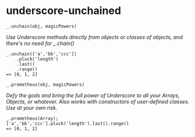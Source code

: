underscore-unchained
====================

    _.unchain(obj, magicPowers)

*Use Underscore methods directly from objects or classes of objects, and there's no need for _.chain()*

    _.unchain(['a','bb','ccc'])
        .pluck('length')
        .last()
        .range()
    => [0, 1, 2]

    _.prometheus(obj, magicPowers)

*Defy the gods and bring the full power of Underscore to _all_ your Arrays, Objects, or whatever.
Also works with constructors of user-defined classes. Use at your own risk.*

    _.prometheus(Array);
    ['a','bb','ccc'].pluck('length').last().range()
    => [0, 1, 2]

